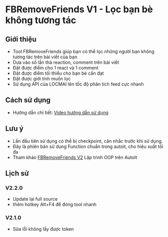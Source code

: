 # FBRemoveFriends V1 - Lọc bạn bè không tương tác

## Giới thiệu
- Tool FBRemoveFriends giúp bạn có thể lọc những người bạn không tương tác trên bài viết của bạn
- Dựa vào số lần thả reaction, comment trên bài viết
- Đặt được điểm cho 1 react và 1 comment
- Đặt được điểm tối thiểu cho bạn bè cần đạt
- Đặt được giới tính muốn lọc
- Sử dụng API của LOCMAI lên tốc độ phân tích feed cực nhanh

## Cách sử dụng
- Hướng dẫn chi tiết: [Video hướng dẫn sử dụng](https://www.youtube.com/watch?v=PKIzafJz7gE&t=236s)

## Lưu ý
- Lần đầu tiên sử dụng có thể bị checkpoint, cân nhắc trước khi sử dụng.
- Đây là phiên bản sử dụng Function chuẩn trong autoit, cho hiệu xuất tối đa
- Tham khảo [FBRemoveFriends V2]() Lập trình OOP trên AutoIt

## Lịch sử

### V2.2.0
- Update lại full source 
- thêm hotkey Alt+F4 để đóng tool nhanh

### V2.1.0
- Sửa lỗi không lấy được token